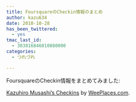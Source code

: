 ```yaml
---
title: FoursquareのCheckin情報のまとめ
author: kazu634
date: 2010-10-28
has_been_twittered:
  - yes
tmac_last_id:
  - 303816846010880000
categories:
  - つれづれ

---
```

FoursquareのCheckin情報をまとめてみました:



<a href="http://www.weeplaces.com/kazuhiro-musashi" onclick="__gaTracker('send', 'event', 'outbound-article', 'http://www.weeplaces.com/kazuhiro-musashi', 'Kazuhiro Musashi&#8217;s Checkins');">Kazuhiro Musashi&#8217;s Checkins</a> by <a href="http://www.weeplaces.com" onclick="__gaTracker('send', 'event', 'outbound-article', 'http://www.weeplaces.com', 'WeePlaces.com');">WeePlaces.com</a>.
